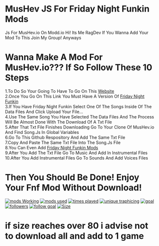 # MusHev JS For Friday Night Funkin Mods
Js For MusHev.io On Modd.io
Hi! Its Me RagDev If You Wanna Add Your Mod To This Join My Group!
Anyways 
# Wanna Make A Mod For MusHev.io??? If So Follow These 10 Steps
1.To Do So Your Going To Have To Go On This [Website](https://cabalex.github.io/fnf-song-converter/) <br />
2.Once You Go On This Link You Must Have A Version Of [Friday Night Funkin](ninja-muffin24.itch.io/funkin) <br />
3.If You Have Friday Night Funkin Select One Of The Songs Inside Of The Data Files And Click Upload Your File... <br />
4.Use The Same Song You Have Selected The Data Files And The Process Will Be Almost Done With The Download Of A Txt File <br />
5.After That Txt File Finishes Downloading Go To Your Clone Of MusHev.io And Find Song.Js In Global Variables <br />
6.Go To This Github Respository And Add The Same Txt File <br />
7.Copy And Paste The Same Txt File Into The Song.Js File <br />
8.You Can Even Add [Friday Night Funkin Mods](https://gamebanana.com/games/8694) <br />
9.After You Add The Txt File Go To Music And Add In Instrumental Files <br />
10.After You Add Instrumental Files Go To Sounds And Add Voices Files <br />
# Then You Should Be Done! Enjoy Your Fnf Mod Without Download!
[![mods Working](https://badgen.net/badge/txt%20downloads/1627?color=red)](https://beta.modd.io/mushevio) 
[![mods used](https://badgen.net/badge/used%20percent/63%25?color=purple)](https://beta.modd.io/mushevio) 
[![times played](https://badgen.net/badge/play%20count/2250?color=green)](https://beta.modd.io/mushevio)
[![unique traphicing](https://badgen.net/badge/unique%20trafficing/180?color=blue)](https://beta.modd.io/mushevio)
[![goal](https://badgen.net/badge/download%20goal/3000?color=green)](https://beta.modd.io/mushevio)
<br />
[![followers](https://badgen.net/badge/twitch%20followers/36?color=purple)](https://twitch.tv/cringygamernum1utube)
[![follow goal](https://badgen.net/badge/twitch%20follower%20goal/50?color=purple)](https://twitch.tv/cringygamernum1utube)
[![Size](https://img.shields.io/github/languages/code-size/Modd-io-Coderz/ModdioJSMusHev)](github.com)
# if size reaches over 80 i advise not to download all and add to 1 game
